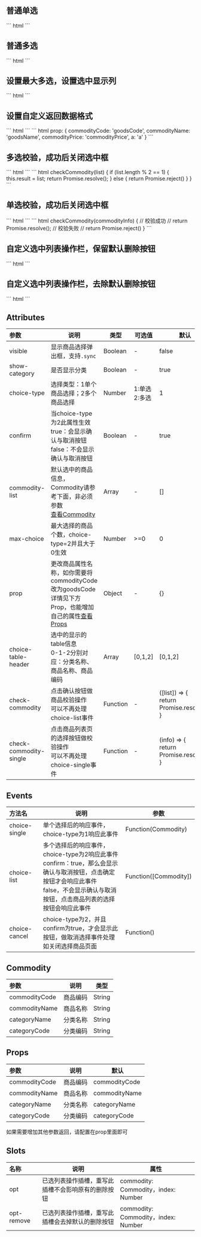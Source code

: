 
普通单选
---
<el-card>
<commodityChoiceDemo-demo1></commodityChoiceDemo-demo1>
``` html
<commodity-choice
  :visible.sync="visible"
  :commodity-list="[result]"
  @choice-single="choiceActoin"
></commodity-choice>
```
</el-card>

普通多选
---
<el-card style="margin-top: 20px;">
<commodityChoiceDemo-demo2></commodityChoiceDemo-demo2>
``` html
<commodity-choice
  :choice-type="2"
  :visible.sync="visible"
  :commodity-list="result"
  @choice-list="choiceActoin"
></commodity-choice>
```
</el-card>

设置最大多选，设置选中显示列
---
<el-card style="margin-top: 20px;">
<commodityChoiceDemo-demo3></commodityChoiceDemo-demo3>
``` html
<commodity-choice
  :choice-type="2"
  :visible.sync="visible"
  :max-choice="maxChoice"
  :commodity-list="result"
  :choice-table-header="[1,2]"
  @choice-list="choiceActoin"
></commodity-choice>
```
</el-card>

设置自定义返回数据格式
---
<el-card style="margin-top: 20px;">
<commodityChoiceDemo-demo4></commodityChoiceDemo-demo4>
``` html
<commodity-choice
  :visible.sync="visible"
  :commodity-list="[result]"
  @choice-single="choiceActoin"
  :prop="prop"
></commodity-choice>
```
``` html
prop: {
  commodityCode: 'goodsCode',
  commodityName: 'goodsName',
  commodityPrice: 'commodityPrice',
  a: 'a'
}
```
</el-card>

多选校验，成功后关闭选中框
---
<el-card style="margin-top: 20px;">
<commodityChoiceDemo-demo5></commodityChoiceDemo-demo5>
``` html
<commodity-choice
  :choice-type="2"
  :visible.sync="visible"
  :commodity-list="result"
  :confirm="confirm"
  :check-commodity="checkCommodity"
></commodity-choice>
```
``` html
checkCommodity(list) {
  if (list.length % 2 == 1) {
    this.result = list;
    return Promise.resolve();
  } else {
    return Promise.reject()
  }
}
```
</el-card>

单选校验，成功后关闭选中框
---
<el-card style="margin-top: 20px;">
<commodityChoiceDemo-demo6></commodityChoiceDemo-demo6>
``` html
  <commodity-choice
    :visible.sync="visible"
    :commodity-list="[result]"
    :check-commodity-single="checkCommodity"
  ></commodity-choice>
```
``` html
checkCommodity(commodityInfo) {
  // 校验成功
  // return Promise.resolve();
  // 校验失败
  // return Promise.reject()
}
```
</el-card>

自定义选中列表操作栏，保留默认删除按钮
---
<el-card style="margin-top: 20px;">
<commodityChoiceDemo-demo7></commodityChoiceDemo-demo7>
``` html
  <commodity-choice
    :choice-type="2"
    :visible.sync="visible"
    :commodity-list="result"
  >
    <template slot="opt" slot-scope="scope">
      <span>这是我自定义的操作，当前商品信息：{{scope.commodity.commodityCode}}，下标：{{scope.index}}</span>
    </template>
  </commodity-choice>
```
</el-card>

自定义选中列表操作栏，去除默认删除按钮
---
<el-card style="margin-top: 20px;">
<commodityChoiceDemo-demo8></commodityChoiceDemo-demo8>
``` html
  <commodity-choice
    :choice-type="2"
    :visible.sync="visible"
    :commodity-list="result"
  >
    <template slot="opt-remove" slot-scope="scope">
      <span>这是我自定义的操作，当前商品信息：{{scope.commodity.commodityCode}}，下标：{{scope.index}}</span>
    </template>
  </commodity-choice>
```
</el-card>

Attributes 
---
| 参数           | 说明                                                                                    | 类型       |  可选值  | 默认 |
| :----          | --------------------------------------------------------------------------------------  |  ------- | -------- | -----  |
| visible | 显示商品选择弹出框，支持`.sync` | Boolean | - | false | 
| show-category  | 是否显示分类 | Boolean | - | true |
| choice-type    | 选择类型：1单个商品选择；2多个商品选择 | Number | 1:单选<br/>2:多选 | 1    |
| confirm        | 当choice-type为2此属性生效<br/>true：会显示确认与取消按钮<br/>false：不会显示确认与取消按钮  | Boolean | - | true |
| commodity-list | 默认选中的商品信息，Commodity请参考下面，非必须参数<br/>[查看Commodity](#commodity) | Array   | - | [] |
| max-choice     | 最大选择的商品个数，choice-type=2并且大于0生效 | Number | >=0 | 0 |
| prop           | 更改商品属性名称，如你需要将commodityCode改为goodsCode<br/>详情见下方Prop，也能增加自己的属性[查看Props](#props)  | Object  | - | {} |
| choice-table-header | 选中的显示的table信息<br/>0-1-2分别对应：分类名称、商品名称、商品编码 | Array | [0,1,2] | [0,1,2] |
| check-commodity | 点击确认按钮做商品校验操作<br/>可以不再处理choice-list事件 | Function | - | ([list]) => {<br/> return Promise.resolve(); } |
| check-commodity-single | 点击商品列表页的选择按钮做校验操作<br/>可以不再处理choice-single事件 | Function | - | (info) => {<br/> return Promise.resolve(); } |

Events 
---
| 方法名             | 说明                                                                                   | 参数   |
| :----             | -------------------------------------------------------------------------------------- |  -------  |
| choice-single   | 单个选择后的响应事件，choice-type为1响应此事件                                        | Function(Commodity) |
| choice-list     | 多个选择后的响应事件，choice-type为2响应此事件<br>confirm：true，那么会显示确认与取消按钮，点击确定按钮才会响应此事件<br/>false，不会显示确认与取消按钮，点击商品列表的选择按钮会响应此事件| Function([Commodity]) |
| choice-cancel   | choice-type为2，并且confirm为true，才会显示此按钮，做取消选择事件处理<br/>如关闭选择商品页面 | Function() |

Commodity 
---
| 参数             | 说明                         | 类型     |
| :----            | --------------------------- |  ------- |
| commodityCode  | 商品编码                     | String |
| commodityName  | 商品名称                     | String |
| categoryName   | 分类名称                     | String |
| categoryCode   | 分类编码                     | String |


Props 
---
| 参数             | 说明                         | 默认     |
| :----            | --------------------------- |  ------- |
| commodityCode  | 商品编码                     | commodityCode |
| commodityName | 商品名称                     | commodityName |
| categoryName   | 分类名称                     | categoryName |
| categoryCode   | 分类编码                     | categoryCode |

如果需要增加其他参数返回，请配置在prop里面即可

Slots 
---
| 名称             | 说明                                                               | 属性 |
| :----            | ---------------------------                                       | ---- |
| opt           | 已选列表操作插槽，重写此插槽不会影响原有的删除按钮  | commodity: Commodity，index: Number |
| opt-remove    | 已选列表操作插槽，重写此插槽会去掉默认的删除按钮    | commodity: Commodity，index: Number |